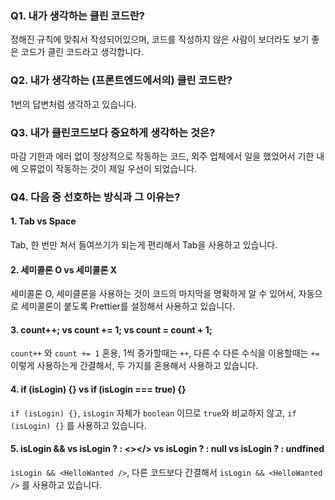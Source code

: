 ### Q1. 내가 생각하는 클린 코드란?
정해진 규칙에 맞춰서 작성되어있으며, 코드를 작성하지 않은 사람이 보더라도 보기 좋은 코드가 클린 코드라고 생각합니다.

### Q2. 내가 생각하는 (프론트엔드에서의) 클린 코드란?
1번의 답변처럼 생각하고 있습니다.

### Q3. 내가 클린코드보다 중요하게 생각하는 것은?
마감 기한과 에러 없이 정상적으로 작동하는 코드, 외주 업체에서 일을 했었어서 기한 내에 오류없이 작동하는 것이 제일 우선이 되었습니다.

### Q4. 다음 중 선호하는 방식과 그 이유는?
#### 1. Tab vs Space 
Tab, 한 번만 쳐서 들여쓰기가 되는게 편리해서 Tab을 사용하고 있습니다.

#### 2. 세미콜론 O vs 세미콜론 X 
세미콜론 O, 세미클론을 사용하는 것이 코드의 마지막을 명확하게 알 수 있어서, 자동으로 세미콜론이 붙도록 Prettier를 설정해서 사용하고 있습니다.

#### 3. count++; vs count += 1; vs count = count + 1;
`count++` 와 `count += 1` 혼용, 1씩 증가할때는 `++`, 다른 수 다른 수식을 이용할때는 `+=` 이렇게 사용하는게 간결해서, 두 가지를 혼용해서 사용하고 있습니다.

####  4. if (isLogin) {} vs if (isLogin === true) {} 
`if (isLogin) {}`, `isLogin` 자체가 `boolean` 이므로 `true`와 비교하지 않고, `if (isLogin) {}` 를 사용하고 있습니다.

#### 5. isLogin && <HelloWanted /> vs isLogin ? <HelloWanted /> : <></> vs isLogin ? <HelloWanted /> : null vs isLogin ? <HelloWanted /> : undfined 
`isLogin && <HelloWanted />`, 다른 코드보다 간결해서 `isLogin && <HelloWanted />` 를 사용하고 있습니다.
